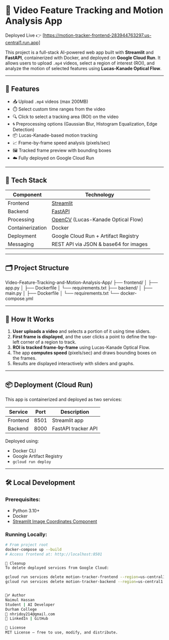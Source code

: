 # 🎥 Video Feature Tracking and Motion Analysis App

Deployed Live 👉 [https://motion-tracker-frontend-283944763297.us-central1.run.app]

This project is a full-stack AI-powered web app built with **Streamlit** and **FastAPI**, containerized with Docker, and deployed on **Google Cloud Run**. It allows users to upload `.mp4` videos, select a region of interest (ROI), and analyze the motion of selected features using **Lucas-Kanade Optical Flow**.

---

## 🚀 Features

- 📤 Upload `.mp4` videos (max 200MB)
- ⏱️ Select custom time ranges from the video
- 🔍 Click to select a tracking area (ROI) on the video
- 🌀 Preprocessing options (Gaussian Blur, Histogram Equalization, Edge Detection)
- 📦 Lucas-Kanade-based motion tracking
- 📈 Frame-by-frame speed analysis (pixels/sec)
- 🖼️ Tracked frame preview with bounding boxes
- ☁️ Fully deployed on Google Cloud Run

---

## 🧠 Tech Stack

| Component      | Technology                    |
|----------------|-------------------------------|
| Frontend       | [Streamlit](https://streamlit.io) |
| Backend        | [FastAPI](https://fastapi.tiangolo.com) |
| Processing     | [OpenCV](https://opencv.org) (Lucas-Kanade Optical Flow) |
| Containerization | Docker |
| Deployment     | Google Cloud Run + Artifact Registry |
| Messaging      | REST API via JSON & base64 for images |

---

## 🗂️ Project Structure

Video-Feature-Tracking-and-Motion-Analysis-App/ ├── frontend/ │ ├── app.py │ ├── Dockerfile │ └── requirements.txt ├── backend/ │ ├── main.py │ ├── Dockerfile │ └── requirements.txt └── docker-compose.yml



---

## 🧪 How It Works

1. **User uploads a video** and selects a portion of it using time sliders.
2. **First frame is displayed**, and the user clicks a point to define the top-left corner of a region to track.
3. **ROI is tracked frame-by-frame** using Lucas-Kanade Optical Flow.
4. The app **computes speed** (pixels/sec) and draws bounding boxes on the frames.
5. Results are displayed interactively with sliders and graphs.

---

## 📦 Deployment (Cloud Run)

This app is containerized and deployed as two services:

| Service    | Port | Description         |
|------------|------|---------------------|
| Frontend   | 8501 | Streamlit app       |
| Backend    | 8000 | FastAPI tracker API |

Deployed using:
- Docker CLI
- Google Artifact Registry
- `gcloud run deploy`

---

## 🛠 Local Development

### Prerequisites:
- Python 3.10+
- Docker
- [Streamlit Image Coordinates Component](https://github.com/andfanilo/streamlit-image-coordinates)

### Running Locally:

```bash
# From project root
docker-compose up --build
# Access frontend at: http://localhost:8501

🧹 Cleanup
To delete deployed services from Google Cloud:

gcloud run services delete motion-tracker-frontend --region=us-central1
gcloud run services delete motion-tracker-backend --region=us-central1


🙋‍♂️ Author
Naimul Hassan
Student | AI Developer
Durham College
📧 nhridoy214@gmail.com
🔗 LinkedIn | GitHub

📄 License
MIT License – free to use, modify, and distribute.


